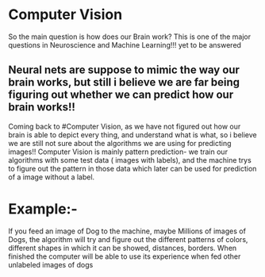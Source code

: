 # Computer Vision
So the main question is how does our Brain work?
This is one of the major questions in Neuroscience and Machine Learning!!! yet to be answered

## Neural nets are suppose to mimic the way our brain works, but still i believe we are far being figuring out whether we can predict how our brain works!!

Coming back to #Computer Vision, 
as we have not figured out how our brain is able to depict every thing, and understand what is what, so i believe we are still not sure about the algorithms we are using for predicting images!!
Computer Vision is mainly pattern prediction- we train our algorithms with some test data ( images with labels), and the machine trys to figure out the pattern in those data which later can be used for prediction of a image without a label.
# Example:-
If you feed an image of Dog to the machine, maybe Millions of images of Dogs, 
the algorithm will try and figure out the different patterns of colors, different shapes in which it can be showed, distances, borders.
When finished the computer will be able to use its experience when fed other unlabeled images of dogs